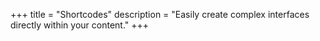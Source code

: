+++
title = "Shortcodes"
description = "Easily create complex interfaces directly within your content."
+++
